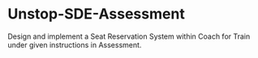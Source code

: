 # Unstop-SDE-Assessment
Design and implement a Seat Reservation System within Coach for Train under given instructions in Assessment.
